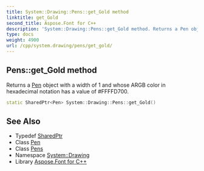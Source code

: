 ```yaml
---
title: System::Drawing::Pens::get_Gold method
linktitle: get_Gold
second_title: Aspose.Font for C++
description: 'System::Drawing::Pens::get_Gold method. Returns a Pen object with a width of 1 and whose ARGB color in hexadecimal notation has a value of #FFFFD700 in C++.'
type: docs
weight: 4900
url: /cpp/system.drawing/pens/get_gold/
---
```

## Pens::get_Gold method


Returns a [Pen](../../pen/) object with a width of 1 and whose ARGB color in hexadecimal notation has a value of #FFFFD700.

```cpp
static SharedPtr<Pen> System::Drawing::Pens::get_Gold()
```

## See Also

* Typedef [SharedPtr](../../../system/sharedptr/)
* Class [Pen](../../pen/)
* Class [Pens](../)
* Namespace [System::Drawing](../../)
* Library [Aspose.Font for C++](../../../)
